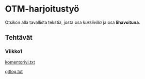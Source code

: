 # OTM-harjoitustyö

Otsikon alla tavallista tekstiä, josta osa *kursiivilla* ja osa **lihavoituna**.

## Tehtävät

### Viikko1

[komentorivi.txt](https://github.com/majormalfunk/otm-harjoitustyo/laskarit/viikko1/komentorivi.txt)

[gitlog.txt](https://github.com/majormalfunk/otm-harjoitustyo/laskarit/viikko1/gitlog.txt)
